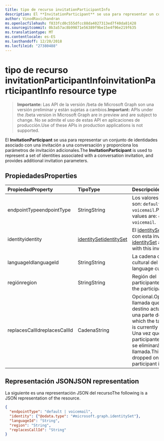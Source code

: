 ```yaml
---
title: tipo de recurso invitationParticipantInfo
description: El **InvitationParticipant** se usa para representar un conjunto de identidades asociado con una invitación a una conversación y proporciona los parámetros de invitación adicionales.
author: VinodRavichandran
ms.openlocfilehash: f833fcd0c555dfcc88da4027313ed7f40da81428
ms.sourcegitcommit: 0b3a57ac8b99871e56389f9be15e4f96e219f635
ms.translationtype: MT
ms.contentlocale: es-ES
ms.lasthandoff: 12/20/2018
ms.locfileid: "27380488"
---
```

# <a name="invitationparticipantinfo-resource-type"></a><span data-ttu-id="ac7d2-103">tipo de recurso invitationParticipantInfo</span><span class="sxs-lookup"><span data-stu-id="ac7d2-103">invitationParticipantInfo resource type</span></span>

> <span data-ttu-id="ac7d2-104">**Importante:** Las API de la versión /beta de Microsoft Graph son una versión preliminar y están sujetas a cambios.</span><span class="sxs-lookup"><span data-stu-id="ac7d2-104">**Important:** APIs under the /beta version in Microsoft Graph are in preview and are subject to change.</span></span> <span data-ttu-id="ac7d2-105">No se admite el uso de estas API en aplicaciones de producción.</span><span class="sxs-lookup"><span data-stu-id="ac7d2-105">Use of these APIs in production applications is not supported.</span></span>

<span data-ttu-id="ac7d2-106">El **InvitationParticipant** se usa para representar un conjunto de identidades asociado con una invitación a una conversación y proporciona los parámetros de invitación adicionales.</span><span class="sxs-lookup"><span data-stu-id="ac7d2-106">The **InvitationParticipant** is used to represent a set of identities associated with a conversation invitation, and provides additional invitation parameters.</span></span>

## <a name="properties"></a><span data-ttu-id="ac7d2-107">Propiedades</span><span class="sxs-lookup"><span data-stu-id="ac7d2-107">Properties</span></span>

| <span data-ttu-id="ac7d2-108">Propiedad</span><span class="sxs-lookup"><span data-stu-id="ac7d2-108">Property</span></span>                           | <span data-ttu-id="ac7d2-109">Tipo</span><span class="sxs-lookup"><span data-stu-id="ac7d2-109">Type</span></span>                          | <span data-ttu-id="ac7d2-110">Descripción</span><span class="sxs-lookup"><span data-stu-id="ac7d2-110">Description</span></span>                                                                          |
| :--------------------------------- | :---------------------------- | :----------------------------------------------------------------------------------- |
| <span data-ttu-id="ac7d2-111">endpointType</span><span class="sxs-lookup"><span data-stu-id="ac7d2-111">endpointType</span></span>                       | <span data-ttu-id="ac7d2-112">String</span><span class="sxs-lookup"><span data-stu-id="ac7d2-112">String</span></span>                        | <span data-ttu-id="ac7d2-113">Los valores posibles son: `default` y `voicemail`.</span><span class="sxs-lookup"><span data-stu-id="ac7d2-113">Possible values are: `default`, `voicemail`.</span></span> |
| <span data-ttu-id="ac7d2-114">identity</span><span class="sxs-lookup"><span data-stu-id="ac7d2-114">identity</span></span>                           | [<span data-ttu-id="ac7d2-115">identitySet</span><span class="sxs-lookup"><span data-stu-id="ac7d2-115">identitySet</span></span>](identityset.md) | <span data-ttu-id="ac7d2-116">El [identitySet](identityset.md) asociado con esta invitación.</span><span class="sxs-lookup"><span data-stu-id="ac7d2-116">The [identitySet](identityset.md) associated with this invitation.</span></span>                   |
| <span data-ttu-id="ac7d2-117">languageId</span><span class="sxs-lookup"><span data-stu-id="ac7d2-117">languageId</span></span>                         | <span data-ttu-id="ac7d2-118">String</span><span class="sxs-lookup"><span data-stu-id="ac7d2-118">String</span></span>                        | <span data-ttu-id="ac7d2-119">La cadena de referencia cultural del idioma.</span><span class="sxs-lookup"><span data-stu-id="ac7d2-119">The language culture string.</span></span>                                                                                     |
| <span data-ttu-id="ac7d2-120">región</span><span class="sxs-lookup"><span data-stu-id="ac7d2-120">region</span></span>                             | <span data-ttu-id="ac7d2-121">String</span><span class="sxs-lookup"><span data-stu-id="ac7d2-121">String</span></span>                        | <span data-ttu-id="ac7d2-122">Región del participante.</span><span class="sxs-lookup"><span data-stu-id="ac7d2-122">Region of the participant.</span></span>                                                           |
| <span data-ttu-id="ac7d2-123">replacesCallId</span><span class="sxs-lookup"><span data-stu-id="ac7d2-123">replacesCallId</span></span>                     | <span data-ttu-id="ac7d2-124">Cadena</span><span class="sxs-lookup"><span data-stu-id="ac7d2-124">String</span></span>                        | <span data-ttu-id="ac7d2-125">Opcional.</span><span class="sxs-lookup"><span data-stu-id="ac7d2-125">Optional.</span></span> <span data-ttu-id="ac7d2-126">La llamada que la idenity destino actualmente es una parte de.</span><span class="sxs-lookup"><span data-stu-id="ac7d2-126">The call which the target idenity is currently a part of.</span></span> <span data-ttu-id="ac7d2-127">Una vez que el participante se agrega, se eliminará esta llamada.</span><span class="sxs-lookup"><span data-stu-id="ac7d2-127">This call will be dropped once the participant is added.</span></span> |

## <a name="json-representation"></a><span data-ttu-id="ac7d2-128">Representación JSON</span><span class="sxs-lookup"><span data-stu-id="ac7d2-128">JSON representation</span></span>

<span data-ttu-id="ac7d2-129">La siguiente es una representación JSON del recurso</span><span class="sxs-lookup"><span data-stu-id="ac7d2-129">The following is a JSON representation of the resource.</span></span>

<!-- {
  "blockType": "resource",
  "optionalProperties": [

  ],
  "@odata.type": "microsoft.graph.invitationParticipantInfo"
}-->
```json
{
  "endpointType": "default | voicemail",
  "identity": {"@odata.type": "#microsoft.graph.identitySet"},
  "languageId": "String",
  "region": "String",
  "replacesCallId": "String"
}
```

<!-- uuid: 8fcb5dbc-d5aa-4681-8e31-b001d5168d79
2015-10-25 14:57:30 UTC -->
<!-- {
  "type": "#page.annotation",
  "description": "invitationParticipantInfo resource",
  "keywords": "",
  "section": "documentation",
  "tocPath": ""
}-->
